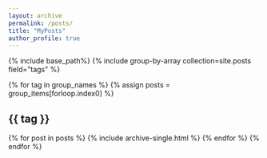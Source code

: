 ```yaml
---
layout: archive
permalink: /posts/
title: "MyPosts"
author_profile: true
---
```


{% include base_path%}
{% include group-by-array collection=site.posts field="tags" %}

{% for tag in group_names %}
	{% assign posts = group_items[forloop.index0] %}
	<h2 id="{{ tag | slugify }}" class="archive_subtitle">{{ tag }}</h2>
	{% for post in posts %}
		{% include archive-single.html %}
	{% endfor %}
{% endfor %}